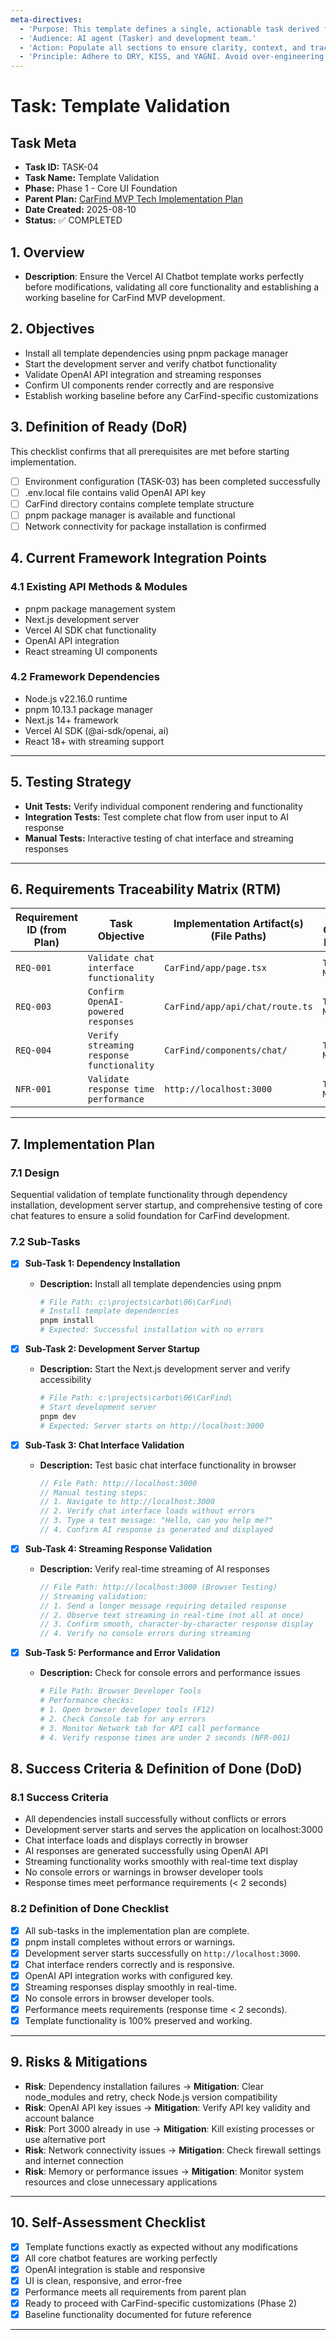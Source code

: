 ```yaml
---
meta-directives:
  - 'Purpose: This template defines a single, actionable task derived from a parent plan.'
  - 'Audience: AI agent (Tasker) and development team.'
  - 'Action: Populate all sections to ensure clarity, context, and traceability.'
  - 'Principle: Adhere to DRY, KISS, and YAGNI. Avoid over-engineering.'
---
```

# Task: Template Validation

## Task Meta

- **Task ID:** TASK-04
- **Task Name:** Template Validation
- **Phase:** Phase 1 - Core UI Foundation
- **Parent Plan:** [CarFind MVP Tech Implementation Plan](01_overview.md)
- **Date Created:** 2025-08-10
- **Status:** ✅ COMPLETED

## 1. Overview

- **Description**:
  Ensure the Vercel AI Chatbot template works perfectly before modifications, validating all core functionality and establishing a working baseline for CarFind MVP development.

## 2. Objectives

- Install all template dependencies using pnpm package manager
- Start the development server and verify chatbot functionality
- Validate OpenAI API integration and streaming responses
- Confirm UI components render correctly and are responsive
- Establish working baseline before any CarFind-specific customizations

## 3. Definition of Ready (DoR)

This checklist confirms that all prerequisites are met before starting implementation.

- [ ] Environment configuration (TASK-03) has been completed successfully
- [ ] .env.local file contains valid OpenAI API key
- [ ] CarFind directory contains complete template structure
- [ ] pnpm package manager is available and functional
- [ ] Network connectivity for package installation is confirmed

## 4. Current Framework Integration Points

### 4.1 Existing API Methods & Modules

- pnpm package management system
- Next.js development server
- Vercel AI SDK chat functionality
- OpenAI API integration
- React streaming UI components

### 4.2 Framework Dependencies

- Node.js v22.16.0 runtime
- pnpm 10.13.1 package manager
- Next.js 14+ framework
- Vercel AI SDK (@ai-sdk/openai, ai)
- React 18+ with streaming support

---

## 5. Testing Strategy

- **Unit Tests:** Verify individual component rendering and functionality
- **Integration Tests:** Test complete chat flow from user input to AI response
- **Manual Tests:** Interactive testing of chat interface and streaming responses

---

## 6. Requirements Traceability Matrix (RTM)

| Requirement ID (from Plan) | Task Objective | Implementation Artifact(s) (File Paths) | Test Case ID(s) |
| -------------------------- | -------------- | --------------------------------------- | --------------- |
| `REQ-001`                  | `Validate chat interface functionality`  | `CarFind/app/page.tsx`                    | `TEST-M-008`    |
| `REQ-003`                  | `Confirm OpenAI-powered responses`  | `CarFind/app/api/chat/route.ts`                   | `TEST-M-009`    |
| `REQ-004`                  | `Verify streaming response functionality`  | `CarFind/components/chat/`                   | `TEST-M-010`    |
| `NFR-001`                  | `Validate response time performance`  | `http://localhost:3000`                   | `TEST-M-011`    |

---

## 7. Implementation Plan

### 7.1 Design

Sequential validation of template functionality through dependency installation, development server startup, and comprehensive testing of core chat features to ensure a solid foundation for CarFind development.

### 7.2 Sub-Tasks

- [x] **Sub-Task 1: Dependency Installation**
  - **Description:** Install all template dependencies using pnpm

    ```bash
    # File Path: c:\projects\carbot\06\CarFind\
    # Install template dependencies
    pnpm install
    # Expected: Successful installation with no errors
    ```

- [x] **Sub-Task 2: Development Server Startup**
  - **Description:** Start the Next.js development server and verify accessibility

    ```bash
    # File Path: c:\projects\carbot\06\CarFind\
    # Start development server
    pnpm dev
    # Expected: Server starts on http://localhost:3000
    ```

- [x] **Sub-Task 3: Chat Interface Validation**
  - **Description:** Test basic chat interface functionality in browser

    ```typescript
    // File Path: http://localhost:3000
    // Manual testing steps:
    // 1. Navigate to http://localhost:3000
    // 2. Verify chat interface loads without errors
    // 3. Type a test message: "Hello, can you help me?"
    // 4. Confirm AI response is generated and displayed
    ```

- [x] **Sub-Task 4: Streaming Response Validation**
  - **Description:** Verify real-time streaming of AI responses

    ```typescript
    // File Path: http://localhost:3000 (Browser Testing)
    // Streaming validation:
    // 1. Send a longer message requiring detailed response
    // 2. Observe text streaming in real-time (not all at once)
    // 3. Confirm smooth, character-by-character response display
    // 4. Verify no console errors during streaming
    ```

- [x] **Sub-Task 5: Performance and Error Validation**
  - **Description:** Check for console errors and performance issues

    ```bash
    # File Path: Browser Developer Tools
    # Performance checks:
    # 1. Open browser developer tools (F12)
    # 2. Check Console tab for any errors
    # 3. Monitor Network tab for API call performance
    # 4. Verify response times are under 2 seconds (NFR-001)
    ```

## 8. Success Criteria & Definition of Done (DoD)

### 8.1 Success Criteria

- All dependencies install successfully without conflicts or errors
- Development server starts and serves the application on localhost:3000
- Chat interface loads and displays correctly in browser
- AI responses are generated successfully using OpenAI API
- Streaming functionality works smoothly with real-time text display
- No console errors or warnings in browser developer tools
- Response times meet performance requirements (< 2 seconds)

### 8.2 Definition of Done Checklist

- [x] All sub-tasks in the implementation plan are complete.
- [x] pnpm install completes without errors or warnings.
- [x] Development server starts successfully on `http://localhost:3000`.
- [x] Chat interface renders correctly and is responsive.
- [x] OpenAI API integration works with configured key.
- [x] Streaming responses display smoothly in real-time.
- [x] No console errors in browser developer tools.
- [x] Performance meets requirements (response time < 2 seconds).
- [x] Template functionality is 100% preserved and working.

---

## 9. Risks & Mitigations

- **Risk**: Dependency installation failures → **Mitigation**: Clear node_modules and retry, check Node.js version compatibility
- **Risk**: OpenAI API key issues → **Mitigation**: Verify API key validity and account balance
- **Risk**: Port 3000 already in use → **Mitigation**: Kill existing processes or use alternative port
- **Risk**: Network connectivity issues → **Mitigation**: Check firewall settings and internet connection
- **Risk**: Memory or performance issues → **Mitigation**: Monitor system resources and close unnecessary applications

---

## 10. Self-Assessment Checklist

- [x] Template functions exactly as expected without any modifications
- [x] All core chatbot features are working perfectly
- [x] OpenAI integration is stable and responsive
- [x] UI is clean, responsive, and error-free
- [x] Performance meets all requirements from parent plan
- [x] Ready to proceed with CarFind-specific customizations (Phase 2)
- [x] Baseline functionality documented for future reference

---
